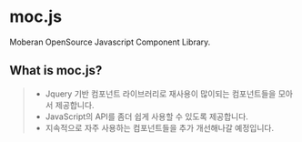 # moc.js
Moberan OpenSource Javascript Component Library.
## What is moc.js?
> - Jquery 기반 컴포넌트 라이브러리로 재사용이 많이되는 컴포넌트들을 모아서 제공합니다.
> - JavaScript의 API를 좀더 쉽게 사용할 수 있도록 제공합니다.
> - 지속적으로 자주 사용하는 컴포넌트들을 추가 개선해나갈 예정입니다.

